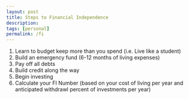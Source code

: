 ```yaml
---
layout: post
title: Steps to Financial Independence
description:
tags: [personal]
permalink: /fi
---
```


1. Learn to budget keep more than you spend (i.e. Live like a student)
2. Build an emergency fund (6-12 months of living expenses)
3. Pay off all debts
4. Build credit along the way
5. Begin investing
6. Calculate your FI Number (based on your cost of living per year and anticipated withdrawl percent of investments per year)
